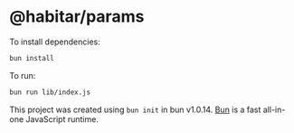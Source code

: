 # @habitar/params

To install dependencies:

```bash
bun install
```

To run:

```bash
bun run lib/index.js
```

This project was created using `bun init` in bun v1.0.14. [Bun](https://bun.sh) is a fast all-in-one JavaScript runtime.
